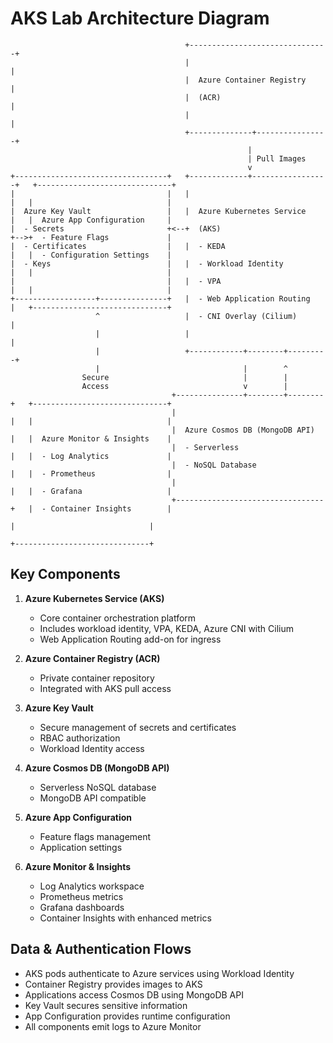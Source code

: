 # AKS Lab Architecture Diagram

```
                                       +-------------------------------+
                                       |                               |
                                       |  Azure Container Registry     |
                                       |  (ACR)                        |
                                       |                               |
                                       +--------------+----------------+
                                                     |
                                                     | Pull Images
                                                     v
+----------------------------------+   +-------------+-----------------+   +------------------------------+
|                                  |   |                               |   |                              |
|  Azure Key Vault                 |   |  Azure Kubernetes Service     |   |  Azure App Configuration     |
|  - Secrets                       +<--+  (AKS)                        +-->+  - Feature Flags             |
|  - Certificates                  |   |  - KEDA                       |   |  - Configuration Settings    |
|  - Keys                          |   |  - Workload Identity          |   |                              |
|                                  |   |  - VPA                        |   |                              |
+------------------+---------------+   |  - Web Application Routing    |   +------------------------------+
                   ^                   |  - CNI Overlay (Cilium)       |
                   |                   |                               |
                   |                   +------------+--------+---------+
                   |                                |        ^
                Secure                              |        |
                Access                              v        |
                                    +---------------+--------+--------+   +------------------------------+
                                    |                                 |   |                              |
                                    |  Azure Cosmos DB (MongoDB API)  |   |  Azure Monitor & Insights    |
                                    |  - Serverless                   |   |  - Log Analytics             |
                                    |  - NoSQL Database               |   |  - Prometheus                |
                                    |                                 |   |  - Grafana                   |
                                    +---------------------------------+   |  - Container Insights        |
                                                                          |                              |
                                                                          +------------------------------+

```

## Key Components

1. **Azure Kubernetes Service (AKS)**
   - Core container orchestration platform
   - Includes workload identity, VPA, KEDA, Azure CNI with Cilium
   - Web Application Routing add-on for ingress

2. **Azure Container Registry (ACR)**
   - Private container repository
   - Integrated with AKS pull access

3. **Azure Key Vault**
   - Secure management of secrets and certificates
   - RBAC authorization
   - Workload Identity access

4. **Azure Cosmos DB (MongoDB API)**
   - Serverless NoSQL database
   - MongoDB API compatible

5. **Azure App Configuration**
   - Feature flags management
   - Application settings

6. **Azure Monitor & Insights**
   - Log Analytics workspace
   - Prometheus metrics
   - Grafana dashboards
   - Container Insights with enhanced metrics

## Data & Authentication Flows

- AKS pods authenticate to Azure services using Workload Identity
- Container Registry provides images to AKS
- Applications access Cosmos DB using MongoDB API
- Key Vault secures sensitive information
- App Configuration provides runtime configuration
- All components emit logs to Azure Monitor
